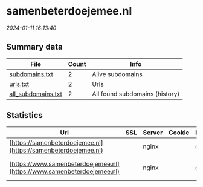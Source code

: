# samenbeterdoejemee.nl
*2024-01-11 16:13:40*
## Summary data
| File       | Count | Info |
|------------|-------|------|
|[subdomains.txt](/data/samenbeterdoejemee.nl/subdomains.txt)|2|Alive subdomains|
|[urls.txt](/data/samenbeterdoejemee.nl/urls.txt)|2|Urls|
|[all_subdomains.txt](/data/samenbeterdoejemee.nl/all_subdomains.txt)|2|All found subdomains (history)|
## Statistics
| Url | SSL | Server | Cookie | HSTS | CSP | XFO | XXP | RP | Tech |Title |
|------------|-------|------|------|------|------|------|------|------|------|------|
|[https://samenbeterdoejemee.nl](https://samenbeterdoejemee.nl)| |nginx| |:white_check_mark: | | :white_check_mark: | :white_check_mark: | :white_check_mark: |HSTS Nginx|Fotokader - Same...|
|[https://www.samenbeterdoejemee.nl](https://www.samenbeterdoejemee.nl)| |nginx| |:white_check_mark: | | :white_check_mark: | :white_check_mark: | :white_check_mark: |Nginx|301 Moved Perman...|